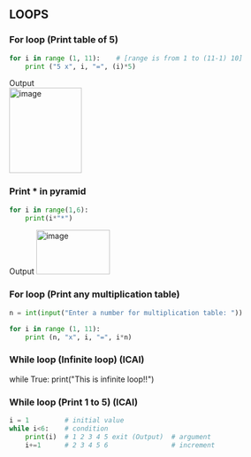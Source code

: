 ## LOOPS

### For loop (Print table of 5)
```py
for i in range (1, 11):    # [range is from 1 to (11-1) 10]
    print ("5 x", i, "=", (i)*5)
```
Output<br>
<img width="131" height="154" alt="image" src="https://github.com/user-attachments/assets/2b8b0f73-981b-452b-8bd3-4e75a08d00d8" />

### Print * in pyramid
```py
for i in range(1,6):
    print(i*"*")
```
Output
<img width="133" height="80" alt="image" src="https://github.com/user-attachments/assets/ba388a76-6ee2-4a75-a806-bb9dcd87d986" />


### For loop (Print any multiplication table)
```py
n = int(input("Enter a number for multiplication table: "))

for i in range (1, 11):
    print (n, "x", i, "=", i*n)
```

### While loop (Infinite loop) (ICAI)
while True:
    print("This is infinite loop!!")

### While loop (Print 1 to 5) (ICAI)
```py
i = 1         # initial value
while i<6:    # condition
    print(i)  # 1 2 3 4 5 exit (Output)  # argument
    i+=1      # 2 3 4 5 6                # increment
```
